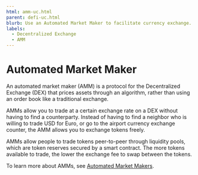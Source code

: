 ```yaml
---
html: amm-uc.html
parent: defi-uc.html
blurb: Use an Automated Market Maker to facilitate currency exchange.
labels:
  - Decentralized Exchange
  - AMM
---
```

# Automated Market Maker 

An automated market maker (AMM) is a protocol for the Decentralized Exchange (DEX) that prices assets through an algorithm, rather than using an order book like a traditional exchange.

AMMs allow you to trade at a certain exchange rate on a DEX without having to find a counterparty. Instead of having to find a neighbor who is willing to trade USD for Euro, or go to the airport currency exchange counter, the AMM allows you to exchange tokens freely.

AMMs allow people to trade tokens peer-to-peer through liquidity pools, which are token reserves secured by a smart contract. The more tokens available to trade, the lower the exchange fee to swap between the tokens.

To learn more about AMMs, see [Automated Market Makers](../automated-market-makers.md).


